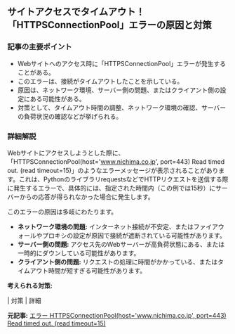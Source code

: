 ## サイトアクセスでタイムアウト！「HTTPSConnectionPool」エラーの原因と対策

### 記事の主要ポイント

* Webサイトへのアクセス時に「HTTPSConnectionPool」エラーが発生することがある。
* このエラーは、接続がタイムアウトしたことを示している。
* 原因は、ネットワーク環境、サーバー側の問題、またはクライアント側の設定にある可能性がある。
* 対策として、タイムアウト時間の調整、ネットワーク環境の確認、サーバーの負荷状況の確認などが挙げられる。

### 詳細解説

Webサイトにアクセスしようとした際に、「HTTPSConnectionPool(host='www.nichima.co.jp', port=443) Read timed out. (read timeout=15)」のようなエラーメッセージが表示されることがあります。これは、PythonのライブラリrequestsなどでHTTPリクエストを送信する際に発生するエラーで、具体的には、指定された時間内（この例では15秒）にサーバーからの応答が得られなかった場合に発生します。

このエラーの原因は多岐にわたります。

* **ネットワーク環境の問題:** インターネット接続が不安定、またはファイアウォールやプロキシの設定が原因で接続が遮断されている可能性があります。
* **サーバー側の問題:** アクセス先のWebサーバーが高負荷状態にある、または一時的にダウンしている可能性があります。
* **クライアント側の問題:** リクエストの処理に時間がかかっている、またはタイムアウト時間が短すぎる可能性があります。

**考えられる対策:**

| 対策 | 詳細 

**元記事:** [エラー HTTPSConnectionPool(host='www.nichima.co.jp', port=443) Read timed out. (read timeout=15)](https://www.nichima.co.jp/news/entry/6239.html)